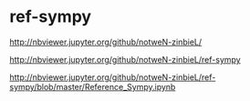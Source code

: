 # ref-sympy

http://nbviewer.jupyter.org/github/notweN-zinbieL/

http://nbviewer.jupyter.org/github/notweN-zinbieL/ref-sympy

http://nbviewer.jupyter.org/github/notweN-zinbieL/ref-sympy/blob/master/Reference_Sympy.ipynb
